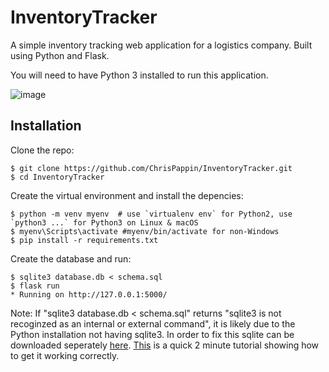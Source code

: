 # InventoryTracker
A simple inventory tracking web application for a logistics company. Built using Python and Flask. 

You will need to have Python 3 installed to run this application. 

![image](https://user-images.githubusercontent.com/45044493/150242067-26b3c179-edb2-424d-a65f-866f8a2cdf0e.png)

## Installation
Clone the repo:
```
$ git clone https://github.com/ChrisPappin/InventoryTracker.git
$ cd InventoryTracker
```

Create the virtual environment and install the depencies:
```
$ python -m venv myenv  # use `virtualenv env` for Python2, use `python3 ...` for Python3 on Linux & macOS
$ myenv\Scripts\activate #myenv/bin/activate for non-Windows
$ pip install -r requirements.txt
```

Create the database and run:
```
$ sqlite3 database.db < schema.sql
$ flask run
* Running on http://127.0.0.1:5000/
```
Note: If "sqlite3 database.db < schema.sql" returns "sqlite3 is not recoginzed as an internal or external command", it is likely due to the Python installation not having sqlite3. In order to fix this sqlite can be downloaded seperately [here](https://www.sqlite.org/download.html). [This](https://www.youtube.com/watch?v=9Mo8jjS-FMQ) is a quick 2 minute tutorial showing how to get it working correctly.
